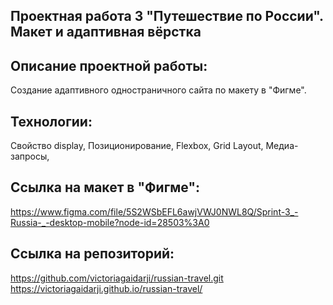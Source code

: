 ## **Проектная работа 3 "Путешествие по России". Макет и адаптивная вёрстка**

## Описание проектной работы:
Создание адаптивного одностраничного сайта по макету в "Фигме".

## Технологии:
Свойство display, 
Позиционирование, 
Flexbox, 
Grid Layout, 
Медиа-запросы, 

## Ссылка на макет в "Фигме":
https://www.figma.com/file/5S2WSbEFL6awjVWJ0NWL8Q/Sprint-3_-Russia-_-desktop-mobile?node-id=28503%3A0

## Ссылка на репозиторий:
https://github.com/victoriagaidarji/russian-travel.git
https://victoriagaidarji.github.io/russian-travel/
